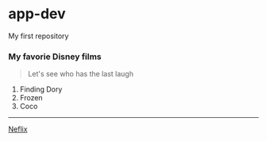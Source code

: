 # app-dev
My first repository
### My favorie Disney films
> Let's see who has the last laugh
1. Finding Dory
2. Frozen
3. Coco

---

[Neflix](https://www.netflix.com/browse)
